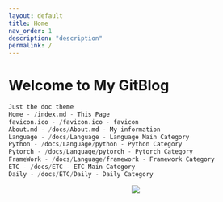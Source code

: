 ```yaml
---
layout: default
title: Home
nav_order: 1
description: "description"
permalink: /
---
```


# Welcome to My GitBlog

```python
Just the doc theme
Home - /index.md - This Page
favicon.ico - /favicon.ico - favicon
About.md - /docs/About.md - My information
Language - /docs/Language - Language Main Category
Python - /docs/Language/python - Python Category
Pytorch - /docs/Language/pytorch - Pytorch Category
FrameWork - /docs/Language/framework - Framework Category
ETC - /docs/ETC - ETC Main Category
Daily - /docs/ETC/Daily - Daily Category
```

<div align="center"> <img src="https://hits.seeyoufarm.com/api/count/incr/badge.svg?url=https%3A%2F%2Fpozuhtuhv.github.io&count_bg=%2379C83D&title_bg=%23555555&icon=&icon_color=%23E7E7E7&title=This+Page+hits&edge_flat=false"/> </div>
